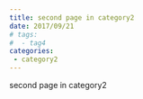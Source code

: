 ```yaml
---
title: second page in category2
date: 2017/09/21
# tags:
#  - tag4
categories:
 - category2
---
```


second page in category2